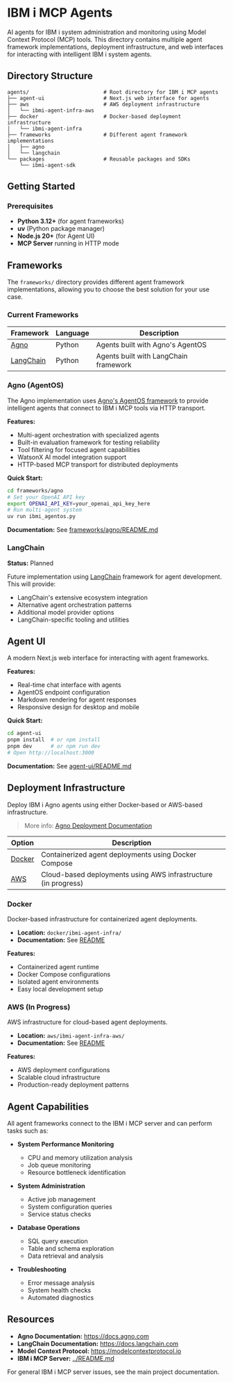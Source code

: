 # IBM i MCP Agents

AI agents for IBM i system administration and monitoring using Model Context Protocol (MCP) tools. This directory contains multiple agent framework implementations, deployment infrastructure, and web interfaces for interacting with intelligent IBM i system agents.

## Directory Structure

```
agents/                        # Root directory for IBM i MCP agents
├── agent-ui                   # Next.js web interface for agents
├── aws                        # AWS deployment infrastructure
│   └── ibmi-agent-infra-aws
├── docker                     # Docker-based deployment infrastructure
│   └── ibmi-agent-infra
├── frameworks                 # Different agent framework implementations
│   ├── agno
│   └── langchain
└── packages                   # Reusable packages and SDKs
    └── ibmi-agent-sdk
```

## Getting Started

### Prerequisites

- **Python 3.12+** (for agent frameworks)
- **uv** (Python package manager)
- **Node.js 20+** (for Agent UI)
- **MCP Server** running in HTTP mode


## Frameworks

The `frameworks/` directory provides different agent framework implementations, allowing you to choose the best solution for your use case.

### Current Frameworks
| Framework | Language | Description |
|-----------|----------|-------------|
| [Agno](./frameworks/agno) | Python | Agents built with Agno's AgentOS
| [LangChain](./frameworks/langchain) | Python | Agents built with LangChain framework |

### Agno (AgentOS)

The Agno implementation uses [Agno's AgentOS framework](https://agno.com) to provide intelligent agents that connect to IBM i MCP tools via HTTP transport.

**Features:**
- Multi-agent orchestration with specialized agents
- Built-in evaluation framework for testing reliability
- Tool filtering for focused agent capabilities
- WatsonX AI model integration support
- HTTP-based MCP transport for distributed deployments

**Quick Start:**
```bash
cd frameworks/agno
# Set your OpenAI API key
export OPENAI_API_KEY=your_openai_api_key_here  
# Run multi-agent system
uv run ibmi_agentos.py  
```

**Documentation:** See [frameworks/agno/README.md](frameworks/agno/README.md)

### LangChain

**Status:** Planned

Future implementation using [LangChain](https://langchain.com) framework for agent development. This will provide:
- LangChain's extensive ecosystem integration
- Alternative agent orchestration patterns
- Additional model provider options
- LangChain-specific tooling and utilities

## Agent UI

A modern Next.js web interface for interacting with agent frameworks.

**Features:**
- Real-time chat interface with agents
- AgentOS endpoint configuration
- Markdown rendering for agent responses
- Responsive design for desktop and mobile

**Quick Start:**
```bash
cd agent-ui
pnpm install  # or npm install
pnpm dev      # or npm run dev
# Open http://localhost:3000
```

**Documentation:** See [agent-ui/README.md](agent-ui/README.md)

## Deployment Infrastructure

Deploy IBM i Agno agents using either Docker-based or AWS-based infrastructure.

> More info: [Agno Deployment Documentation](https://docs.agno.com/deploy/introduction)

| Option  | Description |
|---------|-------------|
| [Docker](./docker/ibmi-agent-infra)  | Containerized agent deployments using Docker Compose |
| [AWS](./aws/ibmi-agent-infra-aws)   | Cloud-based deployments using AWS infrastructure (in progress) |


### Docker

Docker-based infrastructure for containerized agent deployments.

- **Location:** `docker/ibmi-agent-infra/`
- **Documentation:** See [README](docker/ibmi-agent-infra/README.md)

**Features:**
- Containerized agent runtime
- Docker Compose configurations
- Isolated agent environments
- Easy local development setup  

### AWS (In Progress)

AWS infrastructure for cloud-based agent deployments.

- **Location:** `aws/ibmi-agent-infra-aws/`
- **Documentation:** See [README](aws/ibmi-agent-infra-aws/README.md)

**Features:**
- AWS deployment configurations
- Scalable cloud infrastructure
- Production-ready deployment patterns

## Agent Capabilities

All agent frameworks connect to the IBM i MCP server and can perform tasks such as:

- **System Performance Monitoring**
  - CPU and memory utilization analysis
  - Job queue monitoring
  - Resource bottleneck identification

- **System Administration**
  - Active job management
  - System configuration queries
  - Service status checks

- **Database Operations**
  - SQL query execution
  - Table and schema exploration
  - Data retrieval and analysis

- **Troubleshooting**
  - Error message analysis
  - System health checks
  - Automated diagnostics


## Resources

- **Agno Documentation:** https://docs.agno.com
- **LangChain Documentation:** https://docs.langchain.com
- **Model Context Protocol:** https://modelcontextprotocol.io
- **IBM i MCP Server:** [../README.md](../README.md)


For general IBM i MCP server issues, see the main project documentation.
